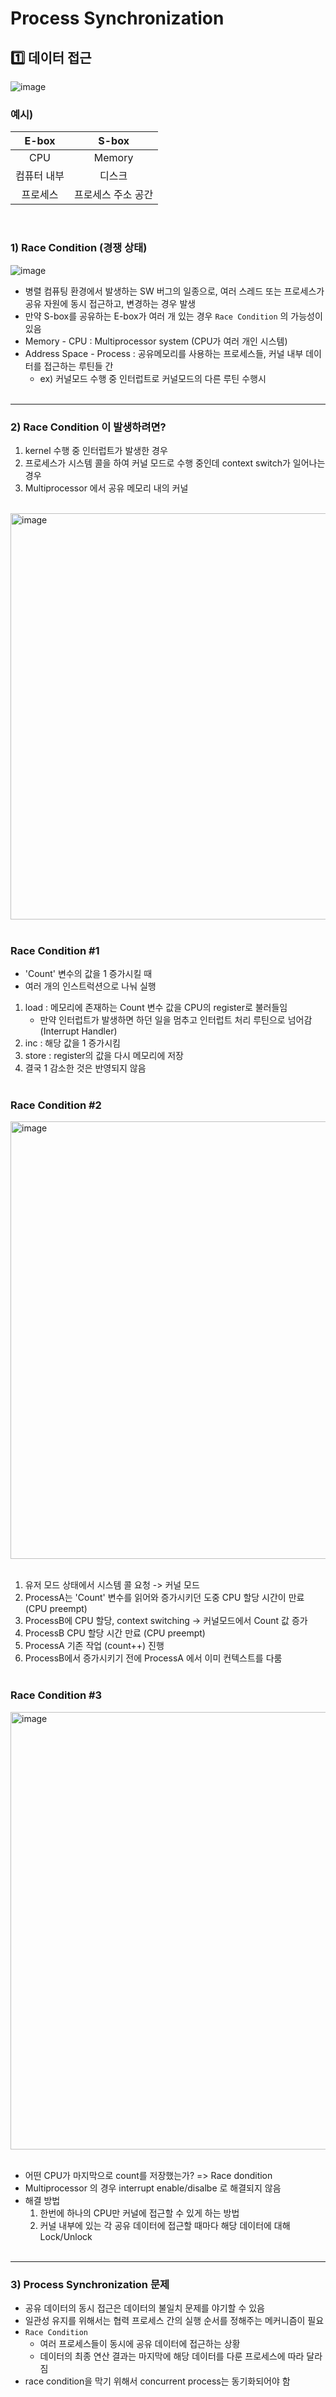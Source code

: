 # Process Synchronization

## 1️⃣ 데이터 접근

![image](https://github.com/junseoparkk/crud-board/assets/98972385/1ba661f0-fe94-4e94-9dc0-ebd7b7b70b28)
<br>

### 예시)

|E-box|S-box|
|:---:|:---:|
|CPU|Memory|
|컴퓨터 내부|디스크|
|프로세스|프로세스 주소 공간|
<br>

### 1) Race Condition (경쟁 상태)

![image](https://github.com/junseoparkk/crud-board/assets/98972385/6cc27d99-efdf-4a7e-8f4b-b198a8684220)
<br>

- 병렬 컴퓨팅 환경에서 발생하는 SW 버그의 일종으로, 여러 스레드 또는 프로세스가 공유 자원에 동시 접근하고, 변경하는 경우 발생
- 만약 S-box를 공유하는 E-box가 여러 개 있는 경우 `Race Condition` 의 가능성이 있음
- Memory - CPU : Multiprocessor system (CPU가 여러 개인 시스템)
- Address Space - Process : 공유메모리를 사용하는 프로세스들, 커널 내부 데이터를 접근하는 루틴들 간
  - ex) 커널모드 수행 중 인터럽트로 커널모드의 다른 루틴 수행시
<br><br>

---
### 2) Race Condition 이 발생하려면?
1. kernel 수행 중 인터럽트가 발생한 경우
2. 프로세스가 시스템 콜을 하여 커널 모드로 수행 중인데 context switch가 일어나는 경우
3. Multiprocessor 에서 공유 메모리 내의 커널
<br><br>

<img width="650" alt="image" src="https://github.com/junseoparkk/crud-board/assets/98972385/304097c5-c0ce-4db2-9433-0c5448037811">
<br><br>

### Race Condition #1
- 'Count' 변수의 값을 1 증가시킬 때
- 여러 개의 인스트럭션으로 나눠 실행

1. load : 메모리에 존재하는 Count 변수 값을 CPU의 register로 불러들임
    - 만약 인터럽트가 발생하면 하던 일을 멈추고 인터럽트 처리 루틴으로 넘어감 (Interrupt Handler)
2. inc : 해당 값을 1 증가시킴
3. store : register의 값을 다시 메모리에 저장
4. 결국 1 감소한 것은 반영되지 않음
<br><br>

### Race Condition #2

<img width="700" alt="image" src="https://github.com/junseoparkk/crud-board/assets/98972385/a4788de1-8417-4a6d-890a-aa91d81083bb">
<br><br>

1. 유저 모드 상태에서 시스템 콜 요청 -> 커널 모드
2. ProcessA는 'Count' 변수를 읽어와 증가시키던 도중 CPU 할당 시간이 만료 (CPU preempt)
3. ProcessB에 CPU 할당, context switching -> 커널모드에서 Count 값 증가
4. ProcessB CPU 할당 시간 만료 (CPU preempt)
5. ProcessA 기존 작업 (count++) 진행
6. ProcessB에서 증가시키기 전에 ProcessA 에서 이미 컨텍스트를 다룸
<br><br>

### Race Condition #3

<img width="700" alt="image" src="https://github.com/junseoparkk/crud-board/assets/98972385/233f6def-a35b-405d-abb4-5126df7ba919">
<br><br>

- 어떤 CPU가 마지막으로 count를 저장했는가? =>  Race dondition
- Multiprocessor 의 경우 interrupt enable/disalbe 로 해결되지 않음
- 해결 방법
    1. 한번에 하나의 CPU만 커널에 접근할 수 있게 하는 방법
    2. 커널 내부에 있는 각 공유 데이터에 접근할 때마다 해당 데이터에 대해 Lock/Unlock
<br><br>

---
### 3) Process Synchronization 문제
- 공유 데이터의 동시 접근은 데이터의 불일치 문제를 야기할 수 있음
- 일관성 유지를 위해서는 협력 프로세스 간의 실행 순서를 정해주는 메커니즘이 필요
- `Race Condition`
  - 여러 프로세스들이 동시에 공유 데이터에 접근하는 상황
  - 데이터의 최종 연산 결과는 마지막에 해당 데이터를 다룬 프로세스에 따라 달라짐
- race condition을 막기 위해서 concurrent process는 동기화되어야 함 